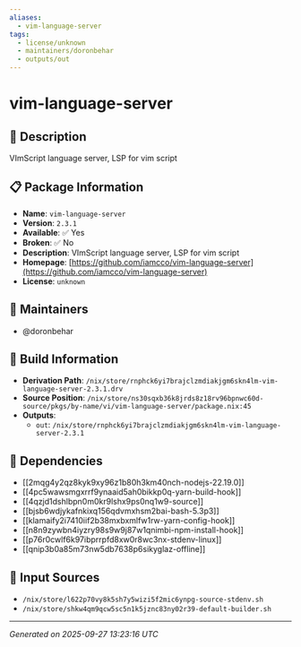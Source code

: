 ```yaml
---
aliases:
  - vim-language-server
tags:
  - license/unknown
  - maintainers/doronbehar
  - outputs/out
---
```


# vim-language-server

## 📝 Description

VImScript language server, LSP for vim script

## 📋 Package Information

- **Name**: `vim-language-server`
- **Version**: `2.3.1`
- **Available**: ✅ Yes
- **Broken**: ✅ No
- **Description**: VImScript language server, LSP for vim script
- **Homepage**: [https://github.com/iamcco/vim-language-server](https://github.com/iamcco/vim-language-server)
- **License**: `unknown`
## 👥 Maintainers

- @doronbehar


## 🔧 Build Information

- **Derivation Path**: `/nix/store/rnphck6yi7brajclzmdiakjgm6skn4lm-vim-language-server-2.3.1.drv`
- **Source Position**: `/nix/store/ns30sqxb36k8jrds8z18rv96bpnwc60d-source/pkgs/by-name/vi/vim-language-server/package.nix:45`
- **Outputs**:
  - `out`:  `/nix/store/rnphck6yi7brajclzmdiakjgm6skn4lm-vim-language-server-2.3.1`

## 🔗 Dependencies

- [[2mqg4y2qz8kyk9xy96z1b80h3km40nch-nodejs-22.19.0]]
- [[4pc5wawsmgxrrf9ynaaid5ah0bikkp0q-yarn-build-hook]]
- [[4qzjd1dshlbpn0m0kr9lshx9ps0nq1w9-source]]
- [[bjsb6wdjykafnkixq156qdvmxhsm2bai-bash-5.3p3]]
- [[klamaify2i7410iif2b38mxbxmlfw1rw-yarn-config-hook]]
- [[n8n9zywbn4iyzry98s9w9j87w1qnimbi-npm-install-hook]]
- [[p76r0cwlf6k97ibprrpfd8xw0r8wc3nx-stdenv-linux]]
- [[qnip3b0a85m73nw5db7638p6sikyglaz-offline]]

## 📁 Input Sources

- `/nix/store/l622p70vy8k5sh7y5wizi5f2mic6ynpg-source-stdenv.sh`
- `/nix/store/shkw4qm9qcw5sc5n1k5jznc83ny02r39-default-builder.sh`

---
*Generated on 2025-09-27 13:23:16 UTC*
